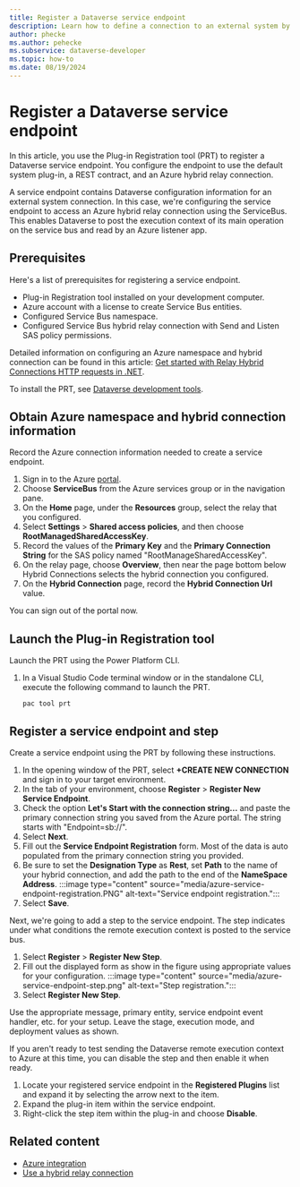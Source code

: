 ```yaml
---
title: Register a Dataverse service endpoint
description: Learn how to define a connection to an external system by registering a Dataverse service endpoint. In this scenario, we establish a hybrid relay connection to an Azure listener app using the ServiceBus.
author: phecke
ms.author: pehecke
ms.subservice: dataverse-developer
ms.topic: how-to
ms.date: 08/19/2024
---
```


# Register a Dataverse service endpoint

 In this article, you use the Plug-in Registration tool (PRT) to register a Dataverse service endpoint. You configure the endpoint to use the default system plug-in, a REST contract, and an Azure hybrid relay connection.

A service endpoint contains Dataverse configuration information for an external system connection. In this case, we're configuring the service endpoint to access an Azure hybrid relay connection using the ServiceBus. This enables Dataverse to post the execution context of its main operation on the service bus and read by an Azure listener app.

## Prerequisites

Here's a list of prerequisites for registering a service endpoint.

- Plug-in Registration tool installed on your development computer.
- Azure account with a license to create Service Bus entities.
- Configured Service Bus namespace.
- Configured Service Bus hybrid relay connection with Send and Listen SAS policy permissions.

Detailed information on configuring an Azure namespace and hybrid connection can be found in this article: [Get started with Relay Hybrid Connections HTTP requests in .NET](https://learn.microsoft.com/azure/azure-relay/relay-hybrid-connections-http-requests-dotnet-get-started).

To install the PRT, see [Dataverse development tools](https://learn.microsoft.com/power-apps/developer/data-platform/download-tools-nuget).

## Obtain Azure namespace and hybrid connection information

Record the Azure connection information needed to create a service endpoint.

1. Sign in to the Azure [portal](https://portal.azure.com).
1. Choose **ServiceBus** from the Azure services group or in the navigation pane.
1. On the **Home** page, under the **Resources** group, select the relay that you configured.
1. Select **Settings** > **Shared access policies**, and then choose **RootManagedSharedAccessKey**.
1. Record the values of the **Primary Key** and the **Primary Connection String** for the SAS policy named "RootManageSharedAccessKey".
1. On the relay page, choose **Overview**, then near the page bottom below Hybrid Connections selects the hybrid connection you configured.
1. On the **Hybrid Connection** page, record the **Hybrid Connection Url** value.

You can sign out of the portal now.

## Launch the Plug-in Registration tool

Launch the PRT using the Power Platform CLI.

1. In a Visual Studio Code terminal window or in the standalone CLI, execute the following command to launch the PRT.

    `pac tool prt`

## Register a service endpoint and step

Create a service endpoint using the PRT by following these instructions.

1. In the opening window of the PRT, select **+CREATE NEW CONNECTION** and sign in to your target environment.
1. In the tab of your environment, choose **Register** > **Register New Service Endpoint**.
1. Check the option **Let's Start with the connection string...** and paste the primary connection string you saved from the Azure portal. The string starts with "Endpoint=sb://".
1. Select **Next**.
1. Fill out the **Service Endpoint Registration** form. Most of the data is auto populated from the primary connection string you provided.
1. Be sure to set the **Designation Type** as **Rest**, set **Path** to the name of your hybrid connection, and add the path to the end of the **NameSpace Address**.
    :::image type="content" source="media/azure-service-endpoint-registration.PNG" alt-text="Service endpoint registration.":::
1. Select **Save**.

Next, we're going to add a step to the service endpoint. The step indicates under what conditions the remote execution context is posted to the service bus.

1. Select **Register** > **Register New Step**.
1. Fill out the displayed form as show in the figure using appropriate values for your configuration.
    :::image type="content" source="media/azure-service-endpoint-step.png" alt-text="Step registration.":::
1. Select **Register New Step**.

Use the appropriate message, primary entity, service endpoint event handler, etc. for your setup. Leave the stage, execution mode, and deployment values as shown.

If you aren't ready to test sending the Dataverse remote execution context to Azure at this time, you can disable the step and then enable it when ready.

1. Locate your registered service endpoint in the **Registered Plugins** list and expand it by selecting the arrow next to the item.
1. Expand the plug-in item within the service endpoint.
1. Right-click the step item within the plug-in and choose **Disable**.

## Related content

- [Azure integration](https://learn.microsoft.com/power-apps/developer/data-platform/azure-integration)
- [Use a hybrid relay connection](azure-hybrid-relay-connection.md)
